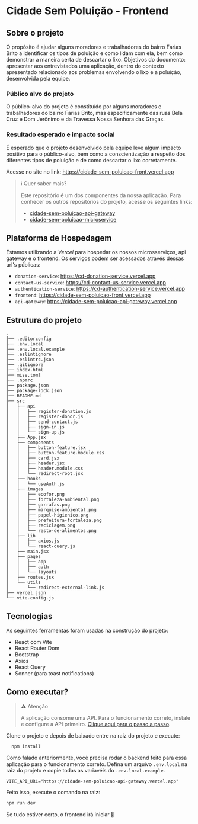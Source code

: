 # Cidade Sem Poluição - Frontend

## Sobre o projeto

O propósito é ajudar alguns moradores e trabalhadores do bairro Farias Brito a identificar os tipos de poluição e como lidam com ela, bem como demonstrar a maneira certa de descartar o lixo. Objetivos do documento: apresentar aos entrevistados uma aplicação, dentro do contexto apresentado relacionado aos problemas envolvendo o lixo e a poluição, desenvolvida pela equipe.

### Público alvo do projeto
O público-alvo do projeto é constituído por alguns moradores e trabalhadores do bairro Farias Brito, mas especificamente das ruas Bela Cruz e Dom Jerônimo e da Travessa Nossa Senhora das Graças.

### Resultado esperado e impacto social
É esperado que o projeto desenvolvido pela equipe leve algum impacto positivo para o público-alvo, bem como a conscientização a respeito dos diferentes tipos de poluição e de como descartar o lixo corretamente.

Acesse no site no link: https://cidade-sem-poluicao-front.vercel.app

> ℹ️ Quer saber mais?
>
> Este repositório é um dos componentes da nossa aplicação. Para conhecer os outros repositórios do projeto, acesse os seguintes links:
> - [cidade-sem-poluicao-api-gateway](https://github.com/kassiosilva/cidade-sem-poluicao-api-gateway)
> - [cidade-sem-poluicao-microservice](https://github.com/kassiosilva/cidade-sem-poluicao-microservices)

## Plataforma de Hospedagem
Estamos utilizando a *Vercel* para hospedar os nossos microsserviços, api gateway e o frontend. Os serviços podem ser acessados através dessas url's públicas:
- `donation-service`: https://cd-donation-service.vercel.app
- `contact-us-service`: https://cd-contact-us-service.vercel.app
- `authentication-service`: https://cd-authentication-service.vercel.app
- `frontend`: https://cidade-sem-poluicao-front.vercel.app
- `api-gateway`: https://cidade-sem-poluicao-api-gateway.vercel.app

## Estrutura do projeto
```
.
├── .editorconfig
├── .env.local
├── .env.local.example
├── .eslintignore
├── .eslintrc.json
├── .gitignore
├── index.html
├── mise.toml
├── .npmrc
├── package.json
├── package-lock.json
├── README.md
├── src
│   ├── api
│   │   ├── register-donation.js
│   │   ├── register-donor.js
│   │   ├── send-contact.js
│   │   ├── sign-in.js
│   │   └── sign-up.js
│   ├── App.jsx
│   ├── components
│   │   ├── button-feature.jsx
│   │   ├── button-feature.module.css
│   │   ├── card.jsx
│   │   ├── header.jsx
│   │   ├── header.module.css
│   │   └── redirect-root.jsx
│   ├── hooks
│   │   └── useAuth.js
│   ├── images
│   │   ├── ecofor.png
│   │   ├── fortaleza-ambiental.png
│   │   ├── garrafas.png
│   │   ├── marquise-ambiental.png
│   │   ├── papel-higienico.png
│   │   ├── prefeitura-fortaleza.png
│   │   ├── reciclagem.png
│   │   └── resto-de-alimentos.png
│   ├── lib
│   │   ├── axios.js
│   │   └── react-query.js
│   ├── main.jsx
│   ├── pages
│   │   ├── app
│   │   ├── auth
│   │   └── layouts
│   ├── routes.jsx
│   └── utils
│       └── redirect-external-link.js
├── vercel.json
└── vite.config.js
```

## Tecnologias

As seguintes ferramentas foram usadas na construção do projeto:

- React com Vite
- React Router Dom
- Bootstrap
- Axios
- React Query
- Sonner (para toast notifications)

## Como executar?

> ⚠️ Atenção
>
> A aplicação consome uma API. Para o funcionamento correto, instale e configure a API primeiro. [Clique aqui para o passo a passo](https://github.com/kassiosilva/cidade-sem-poluicao-api-gateway).

Clone o projeto e depois de baixado entre na raiz do projeto e execute:

```bash
  npm install
```

Como falado anteriormente, você precisa rodar o backend feito para essa aplicação para o funcionamento correto. Defina um arquivo `.env.local` na raiz do projeto e copie todas as variavéis do `.env.local.example`.

```
VITE_API_URL="https://cidade-sem-poluicao-api-gateway.vercel.app"
```

Feito isso, execute o comando na raiz:

```bash
npm run dev
```

Se tudo estiver certo, o frontend irá iniciar 🚀

